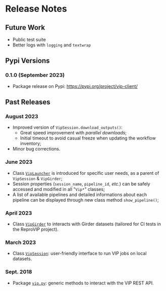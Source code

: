 # Release Notes

## Future Work

- Public test suite
- Better logs with `logging` and `textwrap`

## Pypi Versions

### 0.1.0 (September 2023)

- Package release on Pypi: https://pypi.org/project/vip-client/

## Past Releases

### August 2023

- Improved version of `VipSession.download_outputs()`:
  - Great speed improvement with *parallel downloads*;
  - Initial timeout to avoid casual freeze when updating the workflow inventory;
- Minor bug corrections.

### June 2023

- Class [`VipLauncher`](#viplauncher) is introduced for specific user needs, as a parent of `VipSession` & `VipGirder`;
- Session properties (`session_name`, `pipeline_id`, *etc.*) can be safely accessed and modified in all "`Vip*`" classes;
- A list of available pipelines and detailed informations about each pipeline can be displayed through new class method `show_pipeline()`;

### April 2023
- Class [`VipGirder`](#VipGirder) to interacts with Girder datasets (tailored for CI tests in the ReproVIP project).

### March 2023
- Class [`VipSession`](#vipsession): user-friendly interface to run VIP jobs on local datasets.

### Sept. 2018
- Package [`vip.py`](#vippy): generic methods to interact with the VIP REST API.